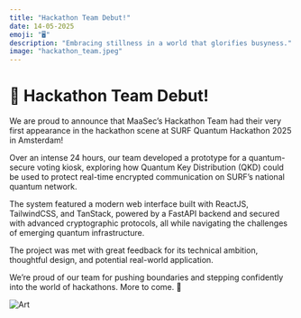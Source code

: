 ```yaml
---
title: "Hackathon Team Debut!"
date: 14-05-2025
emoji: "🖥️"
description: "Embracing stillness in a world that glorifies busyness."
image: "hackathon_team.jpeg"
---
```


# 🎉 Hackathon Team Debut! 

We are proud to announce that MaaSec’s Hackathon Team had their very first appearance in the hackathon scene at SURF Quantum Hackathon 2025 in Amsterdam!

Over an intense 24 hours, our team developed a prototype for a quantum-secure voting kiosk, exploring how Quantum Key Distribution (QKD) could be used to protect real-time encrypted communication on SURF’s national quantum network.

The system featured a modern web interface built with ReactJS, TailwindCSS, and TanStack, powered by a FastAPI backend and secured with advanced cryptographic protocols, all while navigating the challenges of emerging quantum infrastructure.

The project was met with great feedback for its technical ambition, thoughtful design, and potential real-world application.

We’re proud of our team for pushing boundaries and stepping confidently into the world of hackathons. More to come. 🚀

![Art](/Platform/hackathon_team.jpeg)